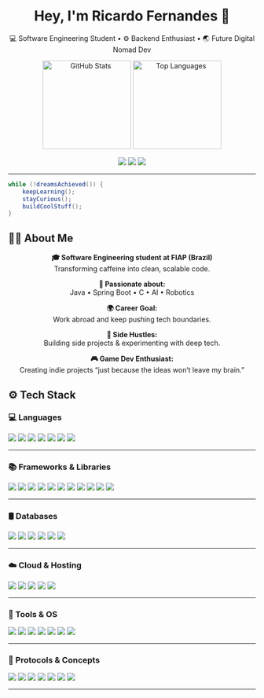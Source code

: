 <!-- Profile header -->
<h1 align="center">Hey, I'm Ricardo Fernandes 👋</h1>
<p align="center">
  💻 Software Engineering Student • ⚙️ Backend Enthusiast • 🌏 Future Digital Nomad Dev
</p>

<p align="center">
  <img src="https://github-readme-stats.vercel.app/api?username=RicardoFernandes2004&show_icons=true&theme=tokyonight&count_private=true" alt="GitHub Stats" height="180"/>
  <img src="https://github-readme-stats.vercel.app/api/top-langs/?username=RicardoFernandes2004&layout=compact&theme=tokyonight&hide=html,css&langs_count=8" alt="Top Languages" height="180"/>
</p>

<p align="center">
  <a href="https://github.com/RicardoFernandes2004"><img src="https://img.shields.io/github/followers/RicardoFernandes2004?label=Follow&style=social"></a>
  <a href="https://linkedin.com/in/ricardo-fernandes-8017b5261"><img src="https://img.shields.io/badge/LinkedIn-blue?logo=linkedin&style=flat&logoColor=white"></a>
  <a href="mailto:a11972210332@gmail.com"><img src="https://img.shields.io/badge/Email-D14836?logo=gmail&logoColor=white"></a>
</p>

---

```java
while (!dreamsAchieved()) {
    keepLearning();
    stayCurious();
    buildCoolStuff();
}
```
## 👨‍💻 About Me

<p align="center">
  <strong>🎓 Software Engineering student at FIAP (Brazil)</strong><br>
  Transforming caffeine into clean, scalable code.
</p>

<p align="center">
  <strong>🧠 Passionate about:</strong> <br>
  Java • Spring Boot • C • AI • Robotics
</p>

<p align="center">
  <strong>🌍 Career Goal:</strong> <br>
  Work abroad and keep pushing tech boundaries.
</p>

<p align="center">
  <strong>🤖 Side Hustles:</strong> <br>
  Building side projects & experimenting with deep tech.
</p>

<p align="center">
  <strong>🎮 Game Dev Enthusiast:</strong> <br>
  Creating indie projects “just because the ideas won’t leave my brain.”
</p>

## ⚙️ Tech Stack

### 💻 Languages
<p>
  <img src="https://img.shields.io/badge/Java-ED8B00?style=for-the-badge&logo=java&logoColor=white"/>
  <img src="https://img.shields.io/badge/C-00599C?style=for-the-badge&logo=c&logoColor=white"/>
  <img src="https://img.shields.io/badge/C%23-239120?style=for-the-badge&logo=c-sharp&logoColor=white"/>
  <img src="https://img.shields.io/badge/Python-3776AB?style=for-the-badge&logo=python&logoColor=white"/>
  <img src="https://img.shields.io/badge/JavaScript-F7DF1E?style=for-the-badge&logo=javascript&logoColor=black"/>
  <img src="https://img.shields.io/badge/TypeScript-3178C6?style=for-the-badge&logo=typescript&logoColor=white"/>
  <img src="https://img.shields.io/badge/Bash-121011?style=for-the-badge&logo=gnu-bash&logoColor=white"/>
</p>

---

### 📚 Frameworks & Libraries
<p>
  <img src="https://img.shields.io/badge/Spring_Boot-6DB33F?style=for-the-badge&logo=spring-boot&logoColor=white"/>
  <img src="https://img.shields.io/badge/Spring_Security-6DB33F?style=for-the-badge&logo=springsecurity&logoColor=white"/>
  <img src="https://img.shields.io/badge/Flask-000000?style=for-the-badge&logo=flask&logoColor=white"/>
  <img src="https://img.shields.io/badge/Django-092E20?style=for-the-badge&logo=django&logoColor=white"/>
  <img src="https://img.shields.io/badge/Node.js-339933?style=for-the-badge&logo=nodedotjs&logoColor=white"/>
  <img src="https://img.shields.io/badge/Express.js-000000?style=for-the-badge&logo=express&logoColor=white"/>
  <img src="https://img.shields.io/badge/Unity-100000?style=for-the-badge&logo=unity&logoColor=white"/>
  <img src="https://img.shields.io/badge/Bootstrap-7952B3?style=for-the-badge&logo=bootstrap&logoColor=white"/>
  <img src="https://img.shields.io/badge/Tailwind_CSS-06B6D4?style=for-the-badge&logo=tailwind-css&logoColor=white"/>
  <img src="https://img.shields.io/badge/JUnit-25A162?style=for-the-badge&logo=java&logoColor=white"/>
  <img src="https://img.shields.io/badge/Mockito-FFBF00?style=for-the-badge&logo=java&logoColor=black"/>
</p>

---

### 🛢️ Databases
<p>
  <img src="https://img.shields.io/badge/MongoDB-4EA94B?style=for-the-badge&logo=mongodb&logoColor=white"/>
  <img src="https://img.shields.io/badge/DynamoDB-4053D6?style=for-the-badge&logo=amazondynamodb&logoColor=white"/>
  <img src="https://img.shields.io/badge/PostgreSQL-4169E1?style=for-the-badge&logo=postgresql&logoColor=white"/>
  <img src="https://img.shields.io/badge/MySQL-4479A1?style=for-the-badge&logo=mysql&logoColor=white"/>
  <img src="https://img.shields.io/badge/SQLite-003B57?style=for-the-badge&logo=sqlite&logoColor=white"/>
  <img src="https://img.shields.io/badge/Redis-DC382D?style=for-the-badge&logo=redis&logoColor=white"/>
</p>

---

### ☁️ Cloud & Hosting
<p>
  <img src="https://img.shields.io/badge/AWS-232F3E?style=for-the-badge&logo=amazon-aws&logoColor=white"/>
  <img src="https://img.shields.io/badge/Render-00979D?style=for-the-badge&logo=render&logoColor=white"/>
  <img src="https://img.shields.io/badge/Netlify-00C7B7?style=for-the-badge&logo=netlify&logoColor=white"/>
  <img src="https://img.shields.io/badge/Vercel-000000?style=for-the-badge&logo=vercel&logoColor=white"/>
  <img src="https://img.shields.io/badge/Fly.io-0139FF?style=for-the-badge&logo=flydotio&logoColor=white"/>
</p>

---

### 🧰 Tools & OS
<p>
  <img src="https://img.shields.io/badge/Docker-2496ED?style=for-the-badge&logo=docker&logoColor=white"/>
  <img src="https://img.shields.io/badge/Postman-FF6C37?style=for-the-badge&logo=postman&logoColor=white"/>
  <img src="https://img.shields.io/badge/Insomnia-4000BF?style=for-the-badge&logo=insomnia&logoColor=white"/>
  <img src="https://img.shields.io/badge/VSCode-007ACC?style=for-the-badge&logo=visual-studio-code&logoColor=white"/>
  <img src="https://img.shields.io/badge/IntelliJ_IDEA-000000?style=for-the-badge&logo=intellij-idea&logoColor=white"/>
  <img src="https://img.shields.io/badge/Linux-FCC624?style=for-the-badge&logo=linux&logoColor=black"/>
  <img src="https://img.shields.io/badge/Ubuntu-E95420?style=for-the-badge&logo=ubuntu&logoColor=white"/>
</p>

---

### 🔌 Protocols & Concepts
<p>
  <img src="https://img.shields.io/badge/REST-02569B?style=for-the-badge&logo=rest&logoColor=white"/>
  <img src="https://img.shields.io/badge/WebSockets-35495E?style=for-the-badge&logo=websocket&logoColor=white"/>
  <img src="https://img.shields.io/badge/JWT-000000?style=for-the-badge&logo=jsonwebtokens&logoColor=white"/>
  <img src="https://img.shields.io/badge/MQTT-FF6600?style=for-the-badge&logo=eclipse-mosquitto&logoColor=white"/>
  <img src="https://img.shields.io/badge/JSON-000000?style=for-the-badge&logo=json&logoColor=white"/>
  <img src="https://img.shields.io/badge/YAML-CB171E?style=for-the-badge&logo=yaml&logoColor=white"/>
  <img src="https://img.shields.io/badge/Markdown-000000?style=for-the-badge&logo=markdown&logoColor=white"/>
</p>

---

